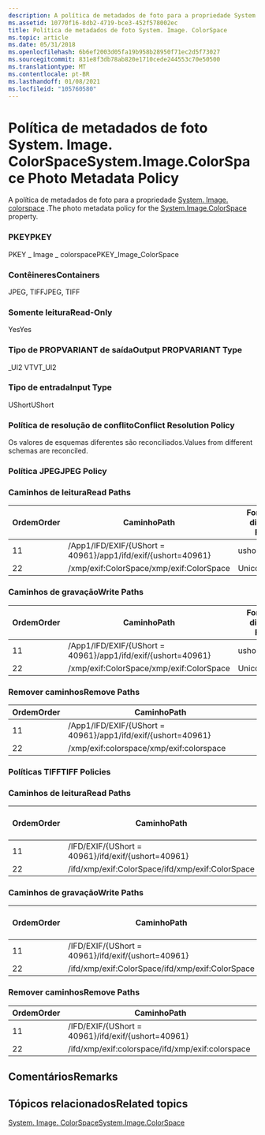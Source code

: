 ```yaml
---
description: A política de metadados de foto para a propriedade System. Image. ColorSpace.
ms.assetid: 10770f16-8db2-4719-bce3-452f578002ec
title: Política de metadados de foto System. Image. ColorSpace
ms.topic: article
ms.date: 05/31/2018
ms.openlocfilehash: 6b6ef2003d05fa19b958b28950f71ec2d5f73027
ms.sourcegitcommit: 831e8f3db78ab820e1710cede244553c70e50500
ms.translationtype: MT
ms.contentlocale: pt-BR
ms.lasthandoff: 01/08/2021
ms.locfileid: "105760580"
---
```

# <a name="systemimagecolorspace-photo-metadata-policy"></a><span data-ttu-id="0b52b-103">Política de metadados de foto System. Image. ColorSpace</span><span class="sxs-lookup"><span data-stu-id="0b52b-103">System.Image.ColorSpace Photo Metadata Policy</span></span>

<span data-ttu-id="0b52b-104">A política de metadados de foto para a propriedade [System. Image. colorspace](../properties/props-system-image-colorspace.md) .</span><span class="sxs-lookup"><span data-stu-id="0b52b-104">The photo metadata policy for the [System.Image.ColorSpace](../properties/props-system-image-colorspace.md) property.</span></span>

### <a name="pkey"></a><span data-ttu-id="0b52b-105">PKEY</span><span class="sxs-lookup"><span data-stu-id="0b52b-105">PKEY</span></span>

<span data-ttu-id="0b52b-106">PKEY \_ Image \_ colorspace</span><span class="sxs-lookup"><span data-stu-id="0b52b-106">PKEY\_Image\_ColorSpace</span></span>

### <a name="containers"></a><span data-ttu-id="0b52b-107">Contêineres</span><span class="sxs-lookup"><span data-stu-id="0b52b-107">Containers</span></span>

<span data-ttu-id="0b52b-108">JPEG, TIFF</span><span class="sxs-lookup"><span data-stu-id="0b52b-108">JPEG, TIFF</span></span>

### <a name="read-only"></a><span data-ttu-id="0b52b-109">Somente leitura</span><span class="sxs-lookup"><span data-stu-id="0b52b-109">Read-Only</span></span>

<span data-ttu-id="0b52b-110">Yes</span><span class="sxs-lookup"><span data-stu-id="0b52b-110">Yes</span></span>

### <a name="output-propvariant-type"></a><span data-ttu-id="0b52b-111">Tipo de PROPVARIANT de saída</span><span class="sxs-lookup"><span data-stu-id="0b52b-111">Output PROPVARIANT Type</span></span>

<span data-ttu-id="0b52b-112">\_UI2 VT</span><span class="sxs-lookup"><span data-stu-id="0b52b-112">VT\_UI2</span></span>

### <a name="input-type"></a><span data-ttu-id="0b52b-113">Tipo de entrada</span><span class="sxs-lookup"><span data-stu-id="0b52b-113">Input Type</span></span>

<span data-ttu-id="0b52b-114">UShort</span><span class="sxs-lookup"><span data-stu-id="0b52b-114">UShort</span></span>

### <a name="conflict-resolution-policy"></a><span data-ttu-id="0b52b-115">Política de resolução de conflito</span><span class="sxs-lookup"><span data-stu-id="0b52b-115">Conflict Resolution Policy</span></span>

<span data-ttu-id="0b52b-116">Os valores de esquemas diferentes são reconciliados.</span><span class="sxs-lookup"><span data-stu-id="0b52b-116">Values from different schemas are reconciled.</span></span>

### <a name="jpeg-policy"></a><span data-ttu-id="0b52b-117">Política JPEG</span><span class="sxs-lookup"><span data-stu-id="0b52b-117">JPEG Policy</span></span>

### <a name="read-paths"></a><span data-ttu-id="0b52b-118">Caminhos de leitura</span><span class="sxs-lookup"><span data-stu-id="0b52b-118">Read Paths</span></span>



| <span data-ttu-id="0b52b-119">Ordem</span><span class="sxs-lookup"><span data-stu-id="0b52b-119">Order</span></span> | <span data-ttu-id="0b52b-120">Caminho</span><span class="sxs-lookup"><span data-stu-id="0b52b-120">Path</span></span>                          | <span data-ttu-id="0b52b-121">Formato de disco</span><span class="sxs-lookup"><span data-stu-id="0b52b-121">Disk Format</span></span> |
|-------|-------------------------------|-------------|
| <span data-ttu-id="0b52b-122">1</span><span class="sxs-lookup"><span data-stu-id="0b52b-122">1</span></span>     | <span data-ttu-id="0b52b-123">/App1/IFD/EXIF/{UShort = 40961}</span><span class="sxs-lookup"><span data-stu-id="0b52b-123">/app1/ifd/exif/{ushort=40961}</span></span> | <span data-ttu-id="0b52b-124">ushort</span><span class="sxs-lookup"><span data-stu-id="0b52b-124">ushort</span></span>      |
| <span data-ttu-id="0b52b-125">2</span><span class="sxs-lookup"><span data-stu-id="0b52b-125">2</span></span>     | <span data-ttu-id="0b52b-126">/xmp/exif:ColorSpace</span><span class="sxs-lookup"><span data-stu-id="0b52b-126">/xmp/exif:ColorSpace</span></span>          | <span data-ttu-id="0b52b-127">Unicode</span><span class="sxs-lookup"><span data-stu-id="0b52b-127">unicode</span></span>     |



 

### <a name="write-paths"></a><span data-ttu-id="0b52b-128">Caminhos de gravação</span><span class="sxs-lookup"><span data-stu-id="0b52b-128">Write Paths</span></span>



| <span data-ttu-id="0b52b-129">Ordem</span><span class="sxs-lookup"><span data-stu-id="0b52b-129">Order</span></span> | <span data-ttu-id="0b52b-130">Caminho</span><span class="sxs-lookup"><span data-stu-id="0b52b-130">Path</span></span>                          | <span data-ttu-id="0b52b-131">Formato de disco</span><span class="sxs-lookup"><span data-stu-id="0b52b-131">Disk Format</span></span> |
|-------|-------------------------------|-------------|
| <span data-ttu-id="0b52b-132">1</span><span class="sxs-lookup"><span data-stu-id="0b52b-132">1</span></span>     | <span data-ttu-id="0b52b-133">/App1/IFD/EXIF/{UShort = 40961}</span><span class="sxs-lookup"><span data-stu-id="0b52b-133">/app1/ifd/exif/{ushort=40961}</span></span> | <span data-ttu-id="0b52b-134">ushort</span><span class="sxs-lookup"><span data-stu-id="0b52b-134">ushort</span></span>      |
| <span data-ttu-id="0b52b-135">2</span><span class="sxs-lookup"><span data-stu-id="0b52b-135">2</span></span>     | <span data-ttu-id="0b52b-136">/xmp/exif:ColorSpace</span><span class="sxs-lookup"><span data-stu-id="0b52b-136">/xmp/exif:ColorSpace</span></span>          | <span data-ttu-id="0b52b-137">Unicode</span><span class="sxs-lookup"><span data-stu-id="0b52b-137">unicode</span></span>     |



 

### <a name="remove-paths"></a><span data-ttu-id="0b52b-138">Remover caminhos</span><span class="sxs-lookup"><span data-stu-id="0b52b-138">Remove Paths</span></span>



| <span data-ttu-id="0b52b-139">Ordem</span><span class="sxs-lookup"><span data-stu-id="0b52b-139">Order</span></span> | <span data-ttu-id="0b52b-140">Caminho</span><span class="sxs-lookup"><span data-stu-id="0b52b-140">Path</span></span>                          |
|-------|-------------------------------|
| <span data-ttu-id="0b52b-141">1</span><span class="sxs-lookup"><span data-stu-id="0b52b-141">1</span></span>     | <span data-ttu-id="0b52b-142">/App1/IFD/EXIF/{UShort = 40961}</span><span class="sxs-lookup"><span data-stu-id="0b52b-142">/app1/ifd/exif/{ushort=40961}</span></span> |
| <span data-ttu-id="0b52b-143">2</span><span class="sxs-lookup"><span data-stu-id="0b52b-143">2</span></span>     | <span data-ttu-id="0b52b-144">/xmp/exif:colorspace</span><span class="sxs-lookup"><span data-stu-id="0b52b-144">/xmp/exif:colorspace</span></span>          |



 

### <a name="tiff-policies"></a><span data-ttu-id="0b52b-145">Políticas TIFF</span><span class="sxs-lookup"><span data-stu-id="0b52b-145">TIFF Policies</span></span>

### <a name="read-paths"></a><span data-ttu-id="0b52b-146">Caminhos de leitura</span><span class="sxs-lookup"><span data-stu-id="0b52b-146">Read Paths</span></span>



| <span data-ttu-id="0b52b-147">Ordem</span><span class="sxs-lookup"><span data-stu-id="0b52b-147">Order</span></span> | <span data-ttu-id="0b52b-148">Caminho</span><span class="sxs-lookup"><span data-stu-id="0b52b-148">Path</span></span>                     | <span data-ttu-id="0b52b-149">Formato de disco</span><span class="sxs-lookup"><span data-stu-id="0b52b-149">Disk Format</span></span> |
|-------|--------------------------|-------------|
| <span data-ttu-id="0b52b-150">1</span><span class="sxs-lookup"><span data-stu-id="0b52b-150">1</span></span>     | <span data-ttu-id="0b52b-151">/IFD/EXIF/{UShort = 40961}</span><span class="sxs-lookup"><span data-stu-id="0b52b-151">/ifd/exif/{ushort=40961}</span></span> | <span data-ttu-id="0b52b-152">ushort</span><span class="sxs-lookup"><span data-stu-id="0b52b-152">ushort</span></span>      |
| <span data-ttu-id="0b52b-153">2</span><span class="sxs-lookup"><span data-stu-id="0b52b-153">2</span></span>     | <span data-ttu-id="0b52b-154">/ifd/xmp/exif:ColorSpace</span><span class="sxs-lookup"><span data-stu-id="0b52b-154">/ifd/xmp/exif:ColorSpace</span></span> | <span data-ttu-id="0b52b-155">Unicode</span><span class="sxs-lookup"><span data-stu-id="0b52b-155">unicode</span></span>     |



 

### <a name="write-paths"></a><span data-ttu-id="0b52b-156">Caminhos de gravação</span><span class="sxs-lookup"><span data-stu-id="0b52b-156">Write Paths</span></span>



| <span data-ttu-id="0b52b-157">Ordem</span><span class="sxs-lookup"><span data-stu-id="0b52b-157">Order</span></span> | <span data-ttu-id="0b52b-158">Caminho</span><span class="sxs-lookup"><span data-stu-id="0b52b-158">Path</span></span>                     | <span data-ttu-id="0b52b-159">Formato de disco</span><span class="sxs-lookup"><span data-stu-id="0b52b-159">Disk Format</span></span> |
|-------|--------------------------|-------------|
| <span data-ttu-id="0b52b-160">1</span><span class="sxs-lookup"><span data-stu-id="0b52b-160">1</span></span>     | <span data-ttu-id="0b52b-161">/IFD/EXIF/{UShort = 40961}</span><span class="sxs-lookup"><span data-stu-id="0b52b-161">/ifd/exif/{ushort=40961}</span></span> | <span data-ttu-id="0b52b-162">ushort</span><span class="sxs-lookup"><span data-stu-id="0b52b-162">ushort</span></span>      |
| <span data-ttu-id="0b52b-163">2</span><span class="sxs-lookup"><span data-stu-id="0b52b-163">2</span></span>     | <span data-ttu-id="0b52b-164">/ifd/xmp/exif:ColorSpace</span><span class="sxs-lookup"><span data-stu-id="0b52b-164">/ifd/xmp/exif:ColorSpace</span></span> | <span data-ttu-id="0b52b-165">Unicode</span><span class="sxs-lookup"><span data-stu-id="0b52b-165">unicode</span></span>     |



 

### <a name="remove-paths"></a><span data-ttu-id="0b52b-166">Remover caminhos</span><span class="sxs-lookup"><span data-stu-id="0b52b-166">Remove Paths</span></span>



| <span data-ttu-id="0b52b-167">Ordem</span><span class="sxs-lookup"><span data-stu-id="0b52b-167">Order</span></span> | <span data-ttu-id="0b52b-168">Caminho</span><span class="sxs-lookup"><span data-stu-id="0b52b-168">Path</span></span>                     |
|-------|--------------------------|
| <span data-ttu-id="0b52b-169">1</span><span class="sxs-lookup"><span data-stu-id="0b52b-169">1</span></span>     | <span data-ttu-id="0b52b-170">/IFD/EXIF/{UShort = 40961}</span><span class="sxs-lookup"><span data-stu-id="0b52b-170">/ifd/exif/{ushort=40961}</span></span> |
| <span data-ttu-id="0b52b-171">2</span><span class="sxs-lookup"><span data-stu-id="0b52b-171">2</span></span>     | <span data-ttu-id="0b52b-172">/ifd/xmp/exif:colorspace</span><span class="sxs-lookup"><span data-stu-id="0b52b-172">/ifd/xmp/exif:colorspace</span></span> |



 

## <a name="remarks"></a><span data-ttu-id="0b52b-173">Comentários</span><span class="sxs-lookup"><span data-stu-id="0b52b-173">Remarks</span></span>

## <a name="related-topics"></a><span data-ttu-id="0b52b-174">Tópicos relacionados</span><span class="sxs-lookup"><span data-stu-id="0b52b-174">Related topics</span></span>

<dl> <dt>

[<span data-ttu-id="0b52b-175">System. Image. ColorSpace</span><span class="sxs-lookup"><span data-stu-id="0b52b-175">System.Image.ColorSpace</span></span>](../properties/props-system-image-colorspace.md)
</dt> </dl>

 

 
